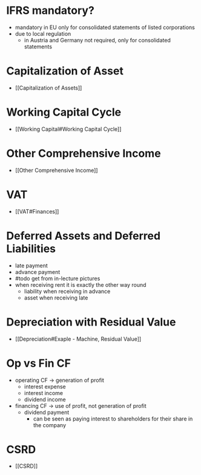 # IFRS mandatory?
- mandatory in EU only for consolidated statements of listed corporations
- due to local regulation
	- in Austria and Germany not required, only for consolidated statements
# Capitalization of Asset
- [[Capitalization of Assets]]
# Working Capital Cycle
- [[Working Capital#Working Capital Cycle]]
# Other Comprehensive Income
- [[Other Comprehensive Income]]
# VAT
- [[VAT#Finances]]
# Deferred Assets and Deferred Liabilities
- late payment
- advance payment
- #todo get from in-lecture pictures
- when receiving rent it is exactly the other way round
	- liability when receiving in advance
	- asset when receiving late
# Depreciation with Residual Value
- [[Depreciation#Exaple - Machine, Residual Value]]
# Op vs Fin CF
- operating CF -> generation of profit
	- interest expense
	- interest income
	- dividend income
- financing CF -> use of profit, not generation of profit
	- dividend payment
		- can be seen as paying interest to shareholders for their share in the company
# CSRD
- [[CSRD]]

